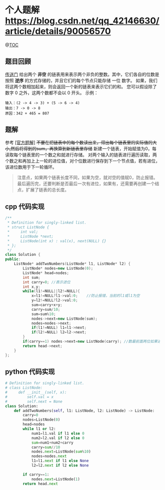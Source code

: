 # 个人题解 https://blog.csdn.net/qq_42146630/article/details/90056570
@[TOC](LeetCode-两数相加)
## 题目回顾
[传送门](https://leetcode-cn.com/problems/add-two-numbers/)
给出两个 **非空** 的链表用来表示两个非负的整数。其中，它们各自的位数是按照 **逆序** 的方式存储的，并且它们的每个节点只能存储 一位 数字。
如果，我们将这两个数相加起来，则会返回一个新的链表来表示它们的和。
您可以假设除了数字 0 之外，这两个数都不会以 0 开头。
示例：
```
输入：(2 -> 4 -> 3) + (5 -> 6 -> 4)
输出：7 -> 0 -> 8
原因：342 + 465 = 807
```

## 题解
参考 [\[官方题解\]](https://leetcode-cn.com/problems/add-two-numbers/solution/liang-shu-xiang-jia-by-leetcode/)
~~不要在把链表中的每个数读出来，得出每个链表里的实际值的大小,然后将得到的sum，再换算到新链表里存储~~
新建一个链表，开始赋值为0，每读取每个链表里的一个数之和就进行存储。
对两个输入的链表进行遍历读取，两个数之和再加上上一轮的进位值，对个位数进行保存到下一个节点值，若有进位，该进位数用于下一轮循环。
>注意点，如果两个链表长度不同，如果为空，就对空的值赋0，防止报错。
>最后遍历完，还要判断是否最后一次有进位，如果有，还需要再创建一个结点，扩展了链表的总长度。


 ## cpp 代码实现
```cpp
/**
 * Definition for singly-linked list.
 * struct ListNode {
 *     int val;
 *     ListNode *next;
 *     ListNode(int x) : val(x), next(NULL) {}
 * };
 */
class Solution {
public:
    ListNode* addTwoNumbers(ListNode* l1, ListNode* l2) {
        ListNode* nodes=new ListNode(0);
        ListNode* head=nodes;
        int sum;
        int carry=0; //表示进位
        int x,y;
        while(l1!=NULL||l2!=NULL){
            x=l1!=NULL?l1->val:0;    //防止报错，当前的l1或l1为空
            y=l2!=NULL?l2->val:0;
            sum=carry+x+y;
            carry=sum/10;
            sum=sum%10;
            nodes->next=new ListNode(sum);
            nodes=nodes->next;
            if(l1!=NULL) l1=l1->next;
            if(l2!=NULL) l2=l2->next;
        }
        if(carry==1) nodes->next=new ListNode(carry); //数最前面两位如果进位，需要再开辟一个节点
        return head->next;
    }
};
```

## python 代码实现
```python
# Definition for singly-linked list.
# class ListNode:
#     def __init__(self, x):
#         self.val = x
#         self.next = None
class Solution:
    def addTwoNumbers(self, l1: ListNode, l2: ListNode) -> ListNode:
        carry=0
        nodes=ListNode(0)
        head=nodes
        while l1 or l2:
            num1=l1.val if l1 else 0
            num2=l2.val if l2 else 0
            sum=num1+num2+carry
            carry=sum//10
            nodes.next=ListNode(sum%10)
            nodes=nodes.next
            l1=l1.next if l1 else None
            l2=l2.next if l2 else None
            
        if carry==1:
            nodes.next=ListNode(1)
        return head.next
```
